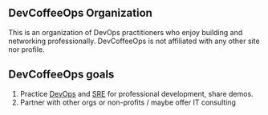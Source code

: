 ## DevCoffeeOps Organization

This is an organization of DevOps practitioners who enjoy building and networking professionally.
DevCoffeeOps is not affiliated with any other site nor profile.

## DevCoffeeOps goals

1. Practice [DevOps](https://www.amazon.com/DevOps-Handbook-World-Class-Reliability-Organizations/dp/1950508404) and [SRE](https://www.amazon.com/Site-Reliability-Workbook-Practical-Implement/dp/1492029505/) for professional development, share demos.
2. Partner with other orgs or non-profits / maybe offer IT consulting
